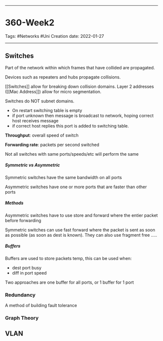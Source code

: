 -----------------------------------------------
# 360-Week2
Tags: #Networks #Uni 
Creation date: 2022-01-27

-----------------------------------------------

## Switches

Part of the network within which frames that have collided are propagated.

Devices such as repeaters and hubs propagate collisions.

[[Switches]] allow for breaking down collision domains.
Layer 2 addresses ([[Mac Address]]) allow for micro segmentation.


Switches do NOT subnet domains.


- On restart switching table is empty
- if port unknown then message is broadcast to network, hoping correct host receives message
- if correct host replies this port is added to switching table.

**Throughput**: overall speed of switch

**Forwarding rate**: packets per second switched

Not all switches with same ports/speeds/etc will perform the same


##### Symmetric vs Asymmetric

Symmetric switches have the same bandwidth on all ports

Asymmetric switches have one or more ports that are faster than other ports


##### Methods

Asymmetric switches have to use store and forward where the entier packet before forwarding

Symmetric switches can use fast forward where the packet is sent as soon as possible (as soon as dest is known). They can also use fragment free .....


##### Buffers

Buffers are used to store packets temp, this can be used when:
- dest port busy
- diff in port speed

Two approaches are one buffer for all ports, or 1 buffer for 1 port


### Redundancy

A method of building fault tolerance

### Graph Theory

## VLAN

